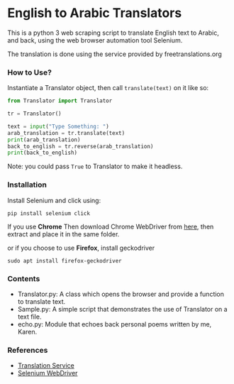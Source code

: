 # English to Arabic Translators

This is a python 3 web scraping script to translate English text to Arabic,
and back,
using the web browser automation tool Selenium.

The translation is done using the service provided by freetranslations.org


### How to Use?

Instantiate a Translator object, then call `translate(text)` on it like so:

```python
from Translator import Translator

tr = Translator()

text = input("Type Something: ")
arab_translation = tr.translate(text)
print(arab_translation)
back_to_english = tr.reverse(arab_translation)
print(back_to_english)
```

Note: you could pass `True` to Translator to make it headless.


### Installation

Install Selenium and click using:

```
pip install selenium click
```

If you use **Chrome**
Then download Chrome WebDriver from
[here](https://chromedriver.storage.googleapis.com/index.html?path=2.46/),
then extract and place it in the same folder.

or if you choose to use **Firefox**, install geckodriver

```
sudo apt install firefox-geckodriver
```


### Contents

- Translator.py: A class which opens the browser and provide a function to translate text.
- Sample.py: A simple script that demonstrates the use of Translator on a text file.
- echo.py: Module that echoes back personal poems written by me, Karen.

### References

- [Translation Service](https://www.freetranslations.org/english-to-arabic-translation.html)
- [Selenium WebDriver](https://selenium-python.readthedocs.io)
